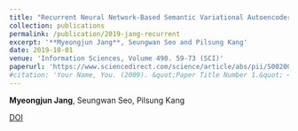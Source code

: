 ```yaml
---
title: "Recurrent Neural Network-Based Semantic Variational Autoencoder for Sequence to Sequence Learning,"
collection: publications
permalink: /publication/2019-jang-recurrent
excerpt: '**Myeongjun Jang**, Seungwan Seo and Pilsung Kang'
date: 2019-10-01
venue: 'Information Sciences, Volume 490. 59-73 (SCI)'
paperurl: 'https://www.sciencedirect.com/science/article/abs/pii/S0020025519302786?via%3Dihub'
#citation: 'Your Name, You. (2009). &quot;Paper Title Number 1.&quot; <i>Journal 1</i>. 1(1).'
---
```

**Myeongjun Jang**, Seungwan Seo, Pilsung Kang

[DOI](https://www.sciencedirect.com/science/article/abs/pii/S0020025519302786?via%3Dihub)
